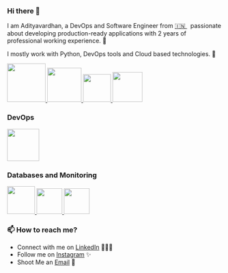 ### Hi there 👋


I am Adityavardhan, a DevOps and Software Engineer from [🇮🇳 ](https://en.wikipedia.org/wiki/India)&nbsp; passionate about developing production-ready applications with 2 years of professional working experience. 🎯

I mostly work with Python, DevOps tools and Cloud based technologies. 🚀


<p float="left">
  <a href="https://python.org/" target="_blank" >
    <img src="https://media1.giphy.com/media/KAq5w47R9rmTuvWOWa/giphy.gif"  height="90" />
  </a>
  <a href="https://www.docker.com/" target="_blank" >
    <img src="https://raw.githubusercontent.com/itsksaurabh/itsksaurabh/master/assets/docker.gif"  height="80" /> 
  </a>
  <a href="https://docs.gitlab.com/ee/ci/" target="_blank" >
    <img src="https://raw.githubusercontent.com/itsksaurabh/itsksaurabh/master/assets/cicd.gif"  height="65" />
  </a>
  <a href="https://www.w3.org/wiki/The_web_standards_model_-_HTML_CSS_and_JavaScript" target="_blank" >
    <img src="https://raw.githubusercontent.com/itsksaurabh/itsksaurabh/master/assets/html-css-js.png" height="70" />
  </a>
 </p>
  
### DevOps
  
 <p float="left">
  <a href="https://aws.amazon.com/" target="_blank" >
    <img src="https://raw.githubusercontent.com/itsksaurabh/itsksaurabh/master/assets/aws.gif"  height="75" />
  </a>
 </p>
  
### Databases and Monitoring
  
  <a href="https://prometheus.io/" target="_blank" >
    <img src="https://www.mysql.com/common/logos/logo-mysql-170x115.png" height="65" />
  </a>
    <a href="https://www.mysql.com//" target="_blank" >
    <img src="https://github.com/AdityavardhanSajane/AdityavardhanSajane/assets/83508128/4d6b51f1-4da1-4c20-a325-a4029613c477.png" height="60" />
  </a>
    <a href="https://www.mongodb.com/" target="_blank" >
    <img src="https://www.logolynx.com/images/logolynx/cf/cf72126a3551b816d617a06ffb01388b.png" height="60" />
  </a>
  
</p>


### 📫 How to reach me?

 - Connect with me on [LinkedIn](https://www.linkedin.com/in/adityavardhan-sajane-97b4ba212/) 👨🏻‍💻
 - Follow me on [Instagram]([https://www.instagram.com/shubhamlondhe96](https://instagram.com/iadityasajane?utm_source=qr&igshid=MzNlNGNkZWQ4Mg%3D%3D)https://instagram.com/iadityasajane?utm_source=qr&igshid=MzNlNGNkZWQ4Mg%3D%3D/) ✨
 - Shoot Me an [Email](mailto:adityavardhansajane@gmail.com) 💌
